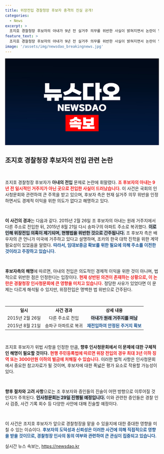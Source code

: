 ```yaml
---
title: 위장전입 경찰청장 후보자 충격의 진실 공개!
categories:
  - News
excerpt: >
  조지호 경찰청장 후보자의 아내가 9년 전 실거주 의무를 위반한 사실이 밝혀지면서 논란이 일고 있다. 후보자는 경제적 이익이 아닌 가족의 요청에 따른 전입이라고 해명했지만, 인사청문회에서 이 문제가 쟁점으로 떠오를 것으로 보인다.
feature_text: >
  조지호 경찰청장 후보자의 아내가 9년 전 실거주 의무를 위반한 사실이 밝혀지면서 논란이 일고 있다. 후보자는 경제적 이익이 아닌 가족의 요청에 따른 전입이라고 해명했지만, 인사청문회에서 이 문제가 쟁점으로 떠오를 것으로 보인다.
image: '/assets/img/newsdao_breakingnews.jpg'
---
```


<p><img src="/assets/img/newsdao_breakingnews.jpg" alt="pcversion 속보" /></p>

<h2 data-ke-size="size26">조지호 경찰청장 후보자의 전입 관련 논란</h2>

<p data-ke-size="size16">&nbsp;</p>

<p>조지호 경찰청장 후보자가 <strong>아내의 전입</strong> 문제로 논란에 휘말렸다. <b><span style="color: #ee2323;">조 후보자의 아내는 9년 전 일시적인 거주지가 아닌 곳으로 전입한 사실이 드러났습니다.</span></b> 이 사건은 국회의 인사청문회와 관련하여 큰 주목을 받고 있으며, 후보자 측은 현재 실거주 의무 위반을 인정하면서도 경제적 이익을 위한 의도가 없다고 해명하고 있다. </p>

<p data-ke-size="size16">&nbsp;</p>

<p><strong>이 사건의 경과</strong>는 다음과 같다. 2015년 2월 26일 조 후보자의 아내는 원래 거주지에서 다른 주소로 전입한 뒤, 2015년 8월 21일 다시 송파구의 아파트 주소로 복귀했다. <b><span style="background-color: #21538527;">이로 인해 위장전입 의혹이 제기되며, 현행법을 위반한 것으로 간주됩니다.</span></b> 조 후보자 측은 배우자의 큰 언니가 미국에 거주하고 있다고 설명하며, 조카의 한국 대학 진학을 위한 계약 필요성이 있었음을 알렸다. <b><span style="color: #1a5490;">따라서, 임대보증금 확보를 위한 필요에 의해 주소를 이전한 것이라고 주장하고 있습니다.</span></b></p>

<p data-ke-size="size16">&nbsp;</p>

<p><strong>후보자측의 해명</strong>에 따르면, 아내의 전입은 의도적인 경제적 이익을 위한 것이 아니며, 법적으로 위반한 점은 인정한다는 입장이다. <b><span style="color: #ee2323;">현재 상반된 의견이 존재하는 상황으로, 이 논란은 경찰청장 인사청문회에 큰 영향을 미치고 있습니다.</span></b> 정당한 사유가 있었다면 이 문제는 다르게 해석될 수 있지만, 위장전입은 명백한 법 위반으로 간주된다.</p>

<p data-ke-size="size16">&nbsp;</p>

<table style="width: 100%; border-collapse: collapse;">
<tr>
<td style="text-align: center; height: 17px;"><b>일시</b></td>
<td style="text-align: center; height: 17px;"><b>사건 경과</b></td>
<td style="text-align: center; height: 17px;"><b>상세 내용</b></td>
</tr>
<tr>
<td style="text-align: center; height: 17px;">2015년 2월 26일</td>
<td style="text-align: center; height: 17px;">다른 주소로 전입</td>
<td style="text-align: center; height: 17px;"><b><span style="background-color: #21538527;">아내가 원래 거주지를 떠남</span></b></td>
</tr>
<tr>
<td style="text-align: center; height: 17px;">2015년 8월 21일</td>
<td style="text-align: center; height: 17px;">송파구 아파트로 복귀</td>
<td style="text-align: center; height: 17px;"><b><span style="color: #1a5490;">재전입하여 안정된 주거지 확보</span></b></td>
</tr>
</table>

<p data-ke-size="size16">&nbsp;</p>

<p>조지호 후보자가 위법 사항을 인정한 만큼, <strong>향후 인사청문회에서 이 문제에 대한 구체적인 해명이 필요할 것이다.</strong> <b><span style="color: #ee2323;">현행 주민등록법에 따르면 위장 전입의 경우 최대 3년 이하 징역 또는 3000만원 이하의 벌금에 처해질 수 있습니다.</span></b> 이러한 법적 사항은 인사청문회에서 중요한 참고자료가 될 것이며, 후보자에 대한 폭넓은 평가 요소로 작용할 가능성이 있다.</p>

<p data-ke-size="size16">&nbsp;</p>

<p><strong>향후 절차와 고려 사항</strong>으로는 조 후보자와 증인들의 진술이 어떤 방향으로 이루어질 것인지가 주목된다. <b><span style="background-color: #21538527;">인사청문회는 29일 진행될 예정입니다.</span></b> 이와 관련한 증인들은 경찰 인사 검증, 사건 기록 회수 등 다양한 사안에 대해 진술할 예정이다. </p>

<p data-ke-size="size16">&nbsp;</p>

<p>이 사건은 조지호 후보자가 앞으로 경찰청장을 맡을 수 있을지에 대한 중대한 영향을 미칠 수 있는 이슈이다. <b><span style="color: #1a5490;">후보자의 도덕성과 신뢰성은 이러한 사건에 의해 직접적으로 영향을 받을 것이므로, 경찰청장 인사의 동의 여부와 관련하여 큰 관심이 집중되고 있습니다.</span></b></p>
실시간 뉴스 속보는, <a href="https://newsdao.kr" rel="dofollow">https://newsdao.kr</a>


